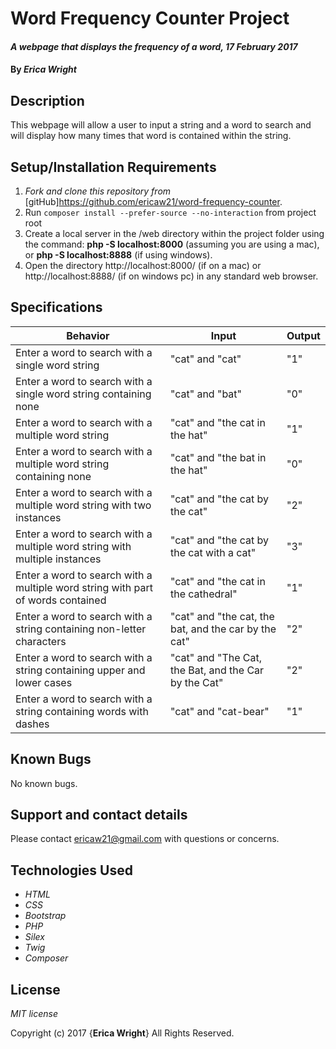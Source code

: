 # Word Frequency Counter Project

#### _A webpage that displays the frequency of a word, 17 February 2017_

#### By _**Erica Wright**_

## Description

This webpage will allow a user to input a string and a word to search and will display how many times that word is contained within the string.

## Setup/Installation Requirements

1. _Fork and clone this repository from_ [gitHub]https://github.com/ericaw21/word-frequency-counter.
2. Run `composer install --prefer-source --no-interaction` from project root
3. Create a local server in the /web directory within the project folder using the command: __php -S localhost:8000__ (assuming you are using a mac), or __php -S localhost:8888__ (if using windows).
4. Open the directory http://localhost:8000/ (if on a mac) or http://localhost:8888/ (if on windows pc) in any standard web browser.

## Specifications

|Behavior|Input|Output|
|--------|-----|------|
| Enter a word to search with a single word string | "cat" and "cat" | "1" |
| Enter a word to search with a single word string containing none | "cat" and "bat" | "0" |
| Enter a word to search with a multiple word string | "cat" and "the cat in the hat" | "1" |
| Enter a word to search with a multiple word string containing none | "cat" and "the bat in the hat" | "0" |
| Enter a word to search with a multiple word string with two instances | "cat" and "the cat by the cat" | "2" |
| Enter a word to search with a multiple word string with multiple instances | "cat" and "the cat by the cat with a cat" | "3" |
| Enter a word to search with a multiple word string with part of words contained | "cat" and "the cat in the cathedral" | "1" |
| Enter a word to search with a string containing non-letter characters | "cat" and "the cat, the bat, and the car by the cat" | "2" |
| Enter a word to search with a string containing upper and lower cases | "cat" and "The Cat, the Bat, and the Car by the Cat" | "2" |
| Enter a word to search with a string containing words with dashes | "cat" and "cat-bear" | "1" |

## Known Bugs

No known bugs.

## Support and contact details

Please contact ericaw21@gmail.com with questions or concerns.

## Technologies Used

* _HTML_
* _CSS_
* _Bootstrap_
* _PHP_
* _Silex_
* _Twig_
* _Composer_

## License

*MIT license*

Copyright (c) 2017 {**Erica Wright**} All Rights Reserved.
